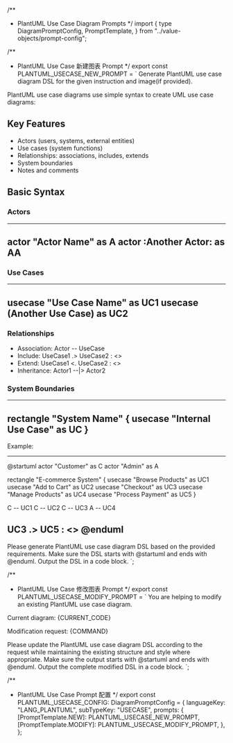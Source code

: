 /**
 * PlantUML Use Case Diagram Prompts
 */
import {
	type DiagramPromptConfig,
	PromptTemplate,
} from "../value-objects/prompt-config";

/**
 * PlantUML Use Case 新建图表 Prompt
 */
export const PLANTUML_USECASE_NEW_PROMPT = `
Generate PlantUML use case diagram DSL for the given instruction and image(if provided).

PlantUML use case diagrams use simple syntax to create UML use case diagrams:

## Key Features
- Actors (users, systems, external entities)
- Use cases (system functions)
- Relationships: associations, includes, extends
- System boundaries
- Notes and comments

## Basic Syntax

### Actors
----------------------------------
actor "Actor Name" as A
actor :Another Actor: as AA
----------------------------------

### Use Cases
----------------------------------
usecase "Use Case Name" as UC1
usecase (Another Use Case) as UC2
----------------------------------

### Relationships
- Association: Actor -- UseCase
- Include: UseCase1 .> UseCase2 : <<include>>
- Extend: UseCase1 <. UseCase2 : <<extend>>
- Inheritance: Actor1 --|> Actor2

### System Boundaries
----------------------------------
rectangle "System Name" {
  usecase "Internal Use Case" as UC
}
----------------------------------

Example:

----------------------------------
@startuml
actor "Customer" as C
actor "Admin" as A

rectangle "E-commerce System" {
  usecase "Browse Products" as UC1
  usecase "Add to Cart" as UC2
  usecase "Checkout" as UC3
  usecase "Manage Products" as UC4
  usecase "Process Payment" as UC5
}

C -- UC1
C -- UC2
C -- UC3
A -- UC4

UC3 .> UC5 : <<include>>
@enduml
----------------------------------

Please generate PlantUML use case diagram DSL based on the provided requirements.
Make sure the DSL starts with @startuml and ends with @enduml.
Output the DSL in a code block.
`;

/**
 * PlantUML Use Case 修改图表 Prompt
 */
export const PLANTUML_USECASE_MODIFY_PROMPT = `
You are helping to modify an existing PlantUML use case diagram.

Current diagram:
{CURRENT_CODE}

Modification request:
{COMMAND}

Please update the PlantUML use case diagram DSL according to the request while maintaining the existing structure and style where appropriate.
Make sure the output starts with @startuml and ends with @enduml.
Output the complete modified DSL in a code block.
`;

/**
 * PlantUML Use Case Prompt 配置
 */
export const PLANTUML_USECASE_CONFIG: DiagramPromptConfig = {
	languageKey: "LANG_PLANTUML",
	subTypeKey: "USECASE",
	prompts: {
		[PromptTemplate.NEW]: PLANTUML_USECASE_NEW_PROMPT,
		[PromptTemplate.MODIFY]: PLANTUML_USECASE_MODIFY_PROMPT,
	},
};
